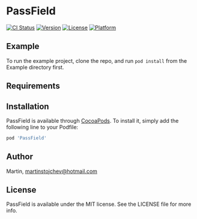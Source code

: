 # PassField

[![CI Status](https://img.shields.io/travis/Martin/PassField.svg?style=flat)](https://travis-ci.org/Martin/PassField)
[![Version](https://img.shields.io/cocoapods/v/PassField.svg?style=flat)](https://cocoapods.org/pods/PassField)
[![License](https://img.shields.io/cocoapods/l/PassField.svg?style=flat)](https://cocoapods.org/pods/PassField)
[![Platform](https://img.shields.io/cocoapods/p/PassField.svg?style=flat)](https://cocoapods.org/pods/PassField)

## Example

To run the example project, clone the repo, and run `pod install` from the Example directory first.

## Requirements

## Installation

PassField is available through [CocoaPods](https://cocoapods.org). To install
it, simply add the following line to your Podfile:

```ruby
pod 'PassField'
```

## Author

Martin, martinstojchev@hotmail.com

## License

PassField is available under the MIT license. See the LICENSE file for more info.

